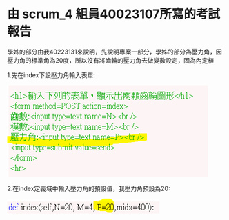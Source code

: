 # 由 scrum_4 組員40023107所寫的考試報告
學姊的部分由我40223131來說明，先說明專案一部分，學姊的部分為壓力角，因壓力角的標準角為20度，所以沒有將齒輪的壓力角去做變數設定，固為內定植

1.先在index下設壓力角輸入表單:

![](擷取01.PNG)

2.在index定義域中輸入壓力角的預設值，我壓力角預設為20:

![](擷取02.PNG)
